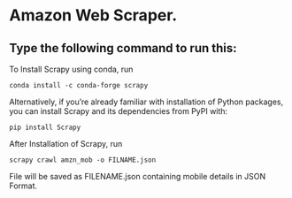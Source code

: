 # Amazon Web Scraper.

## Type the following command to run this:</br>
To Install Scrapy using conda, run 
```
conda install -c conda-forge scrapy
```
Alternatively, if you’re already familiar with installation of Python packages, you can install Scrapy and its dependencies from PyPI with:
```
pip install Scrapy
```
After Installation of Scrapy, run
```
scrapy crawl amzn_mob -o FILNAME.json
```
File will be saved as FILENAME.json containing mobile details in JSON Format.
